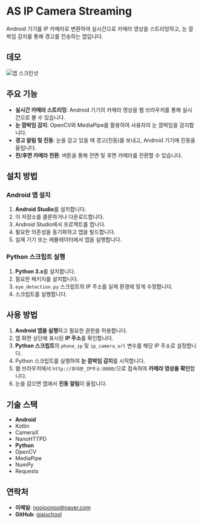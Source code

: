 # AS IP Camera Streaming

Android 기기를 IP 카메라로 변환하여 실시간으로 카메라 영상을 스트리밍하고, 눈 깜박임 감지를 통해 경고를 전송하는 앱입니다.

## 데모

![앱 스크린샷](./screenshot.png)

## 주요 기능

- **실시간 카메라 스트리밍**: Android 기기의 카메라 영상을 웹 브라우저를 통해 실시간으로 볼 수 있습니다.
- **눈 깜박임 감지**: OpenCV와 MediaPipe를 활용하여 사용자의 눈 깜박임을 감지합니다.
- **경고 알림 및 진동**: 눈을 감고 있을 때 경고(진동)를 보내고, Android 기기에 진동을 울립니다.
- **전/후면 카메라 전환**: 버튼을 통해 전면 및 후면 카메라를 전환할 수 있습니다.

## 설치 방법

### Android 앱 설치

1. **Android Studio**를 설치합니다.
2. 이 저장소를 클론하거나 다운로드합니다.
3. Android Studio에서 프로젝트를 엽니다.
4. 필요한 의존성을 동기화하고 앱을 빌드합니다.
5. 실제 기기 또는 에뮬레이터에서 앱을 실행합니다.

### Python 스크립트 실행

1. **Python 3.x**를 설치합니다.
2. 필요한 패키지를 설치합니다.
3. `eye_detection.py` 스크립트의 IP 주소를 실제 환경에 맞게 수정합니다.
4. 스크립트를 실행합니다.


## 사용 방법

1. **Android 앱을 실행**하고 필요한 권한을 허용합니다.
2. 앱 화면 상단에 표시된 **IP 주소**를 확인합니다.
3. **Python 스크립트**의 `phone_ip` 및 `ip_camera_url` 변수를 해당 IP 주소로 설정합니다.
4. Python 스크립트를 실행하여 **눈 깜박임 감지**를 시작합니다.
5. 웹 브라우저에서 `http://휴대폰_IP주소:8080/`으로 접속하여 **카메라 영상을 확인**합니다.
6. 눈을 감으면 앱에서 **진동 알림**이 울립니다.

## 기술 스택

- **Android**
- Kotlin
- CameraX
- NanoHTTPD
- **Python**
- OpenCV
- MediaPipe
- NumPy
- Requests

## 연락처

- **이메일**: noojoonoo@naver.com
- **GitHub**: [gjaischool](https://github.com/gjaischool)

